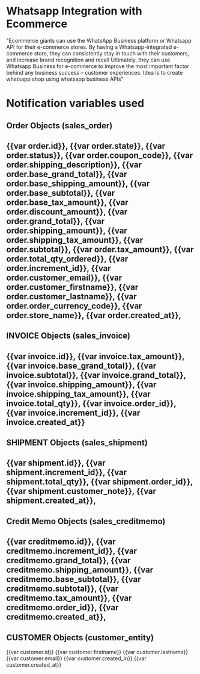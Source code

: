 # Whatsapp Integration with Ecommerce
"Ecommerce giants can use the WhatsApp Business platform or Whatsapp API for their e-commerce stores. By having a Whatsapp-integrated e-commerce store, they can consistently stay in touch with their customers, and increase brand recognition and recall Ultimately, they can use Whatsapp Business for e-commerce to improve the most important factor behind any business success – customer experiences.   Idea is to create whatsapp shop using whatsapp business APIs"
# Notification variables used
Order Objects (sales_order)
---------------------------------------
{{var order.id}},
{{var order.state}},
{{var order.status}},
{{var order.coupon_code}},
{{var order.shipping_description}},
{{var order.base_grand_total}},
{{var order.base_shipping_amount}},
{{var order.base_subtotal}},
{{var order.base_tax_amount}},
{{var order.discount_amount}},
{{var order.grand_total}},
{{var order.shipping_amount}},
{{var order.shipping_tax_amount}},
{{var order.subtotal}},
{{var order.tax_amount}},
{{var order.total_qty_ordered}},
{{var order.increment_id}},
{{var order.customer_email}},
{{var order.customer_firstname}},
{{var order.customer_lastname}},
{{var order.order_currency_code}},
{{var order.store_name}},
{{var order.created_at}},
---------------------------------------
INVOICE Objects (sales_invoice)
---------------------------------------
{{var invoice.id}},
{{var invoice.tax_amount}},
{{var invoice.base_grand_total}},
{{var invoice.subtotal}},
{{var invoice.grand_total}},
{{var invoice.shipping_amount}},
{{var invoice.shipping_tax_amount}},
{{var invoice.total_qty}},
{{var invoice.order_id}},
{{var invoice.increment_id}},
{{var invoice.created_at}}
---------------------------------------
SHIPMENT Objects (sales_shipment)
---------------------------------------
{{var shipment.id}},
{{var shipment.increment_id}},
{{var shipment.total_qty}},
{{var shipment.order_id}},
{{var shipment.customer_note}},
{{var shipment.created_at}},
---------------------------------------
Credit Memo Objects (sales_creditmemo)
---------------------------------------
{{var creditmemo.id}},
{{var creditmemo.increment_id}},
{{var creditmemo.grand_total}},
{{var creditmemo.shipping_amount}},
{{var creditmemo.base_subtotal}},
{{var creditmemo.subtotal}},
{{var creditmemo.tax_amount}},
{{var creditmemo.order_id}},
{{var creditmemo.created_at}},
---------------------------------------
CUSTOMER Objects (customer_entity)
---------------------------------------
{{var customer.id}}
{{var customer.firstname}}
{{var customer.lastname}}
{{var customer.email}}
{{var customer.created_in}}
{{var customer.created_at}}